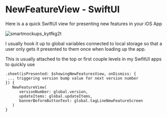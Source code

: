 # NewFeatureView - SwiftUI

Here is a a quick SwiftUI view for presenting new features in your iOS App

![smartmockups_kytfkg2t](https://user-images.githubusercontent.com/3589463/150892795-da5f3ac7-c436-46b5-b8b0-aaadcc609044.jpg)


I usually hook it up to global variables connected to local storage so that a user only gets it presented to them once when loading up the app.

This is usually attached to the top or first couple levels in my SwfitUI apps to quickly use

```
.sheet(isPresented: $showingNewFeaturesView, onDismiss: {
 ... triggering version bump value for next version number
}) {
   NewFeatureView(
      versionNumber: global.version,
      updateItems: global.updateItems,
      bannerBeforeButtonText: global.tagLineNewFeatureScreen
   )
}




